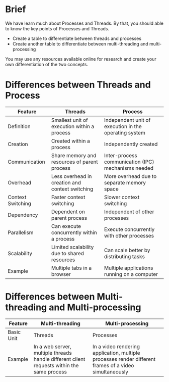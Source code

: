 
# Brief
We have learn much about Processes and Threads. By that, you should able to know the key points of Processes and Threads.

- Create a table to differentiate between threads and processes
- Create another table to differentiate between multi-threading and multi-processing

You may use any resources available online for research and create your own differentiation of the two concepts.

# Differences between Threads and Process

| Feature | Threads | Process |
| ------------- | ------------- | -------------|
| Definition  | Smallest unit of execution within a process	  | Independent unit of execution in the operating system |
| Creation  | Created within a process  | Independently created |
| Communication	  | Share memory and resources of parent process  | Inter-process communication (IPC) mechanisms needed |
| Overhead  | Less overhead in creation and context switching | More overhead due to separate memory space |
| Context Switching  | Faster context switching  | Slower context switching |
| Dependency  | Dependent on parent process  | Independent of other processes |
| Parallelism  | Can execute concurrently within a process  | Execute concurrently with other processes |
| Scalability | Limited scalability due to shared resources  | Can scale better by distributing tasks |
| Example | Multiple tabs in a browser | Multiple applications running on a computer |


# Differences between Multi-threading and Multi-processing

| Feature | Multi-threading | Multi-processing |
| ------------- | ------------- | -------------|
| Basic Unit  | Threads  | Processes |
| Example  |In a web server, multiple threads handle different client requests within the same process | In a video rendering application, multiple processes render different frames of a video simultaneously |